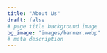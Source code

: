 ```yaml
---
title: "About Us"
draft: false
# page title background image
bg_image: "images/banner.webp"
# meta description
---
```


